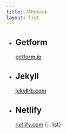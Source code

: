 ```yaml
---
title: JAMstack
layout: list
---
```


* ## Getform
  [getform.io](https://getform.io)
* ## Jekyll
  [jekyllrb.com](https://jekyllrb.com)
* ## Netlify
  [netlify.com](https://www.netlify.com)
{: .list}